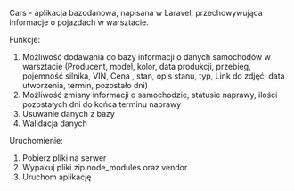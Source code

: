 Cars - aplikacja bazodanowa, napisana w Laravel,  przechowywująca informacje o pojazdach w warsztacie.

Funkcje:
1. Możliwość dodawania do bazy informacji o danych samochodów w warsztacie (Producent, model, kolor, data produkcji, przebieg, pojemność silnika, VIN, Cena , stan, opis stanu, typ, Link do zdjęć, data utworzenia, termin, pozostało dni)
2. Możliwość zmiany informacji o samochodzie, statusie naprawy, ilości pozostałych dni do końca terminu naprawy
3. Usuwanie danych z bazy
4. Walidacja danych

Uruchomienie:
1. Pobierz pliki na serwer
2. Wypakuj pliki zip node_modules oraz vendor
3. Uruchom aplikację
